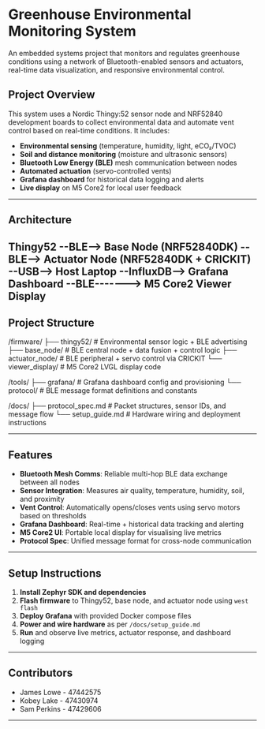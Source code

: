 # Greenhouse Environmental Monitoring System

An embedded systems project that monitors and regulates greenhouse conditions using a network of Bluetooth-enabled sensors and actuators, real-time data visualization, and responsive environmental control.

## Project Overview

This system uses a Nordic Thingy:52 sensor node and NRF52840 development boards to collect environmental data and automate vent control based on real-time conditions. It includes:

- **Environmental sensing** (temperature, humidity, light, eCO₂/TVOC)
- **Soil and distance monitoring** (moisture and ultrasonic sensors)
- **Bluetooth Low Energy (BLE)** mesh communication between nodes
- **Automated actuation** (servo-controlled vents)
- **Grafana dashboard** for historical data logging and alerts
- **Live display** on M5 Core2 for local user feedback

---

## Architecture

  Thingy52 --BLE--> Base Node (NRF52840DK) --BLE--> Actuator Node (NRF52840DK + CRICKIT)
                                           --USB--> Host Laptop --InfluxDB--> Grafana Dashboard
                                                                --BLE-------> M5 Core2 Viewer Display
---
## Project Structure

/firmware/
├── thingy52/ # Environmental sensor logic + BLE advertising
├── base_node/ # BLE central node + data fusion + control logic
├── actuator_node/ # BLE peripheral + servo control via CRICKIT
└── viewer_display/ # M5 Core2 LVGL display code

/tools/
├── grafana/ # Grafana dashboard config and provisioning
└── protocol/ # BLE message format definitions and constants

/docs/
├── protocol_spec.md # Packet structures, sensor IDs, and message flow
└── setup_guide.md # Hardware wiring and deployment instructions

---

## Features

- **Bluetooth Mesh Comms**: Reliable multi-hop BLE data exchange between all nodes
-  **Sensor Integration**: Measures air quality, temperature, humidity, soil, and proximity
-  **Vent Control**: Automatically opens/closes vents using servo motors based on thresholds
-  **Grafana Dashboard**: Real-time + historical data tracking and alerting
-  **M5 Core2 UI**: Portable local display for visualising live metrics
-  **Protocol Spec**: Unified message format for cross-node communication

---

## Setup Instructions

1. **Install Zephyr SDK and dependencies**
2. **Flash firmware** to Thingy52, base node, and actuator node using `west flash`
3. **Deploy Grafana** with provided Docker compose files
4. **Power and wire hardware** as per `/docs/setup_guide.md`
5. **Run** and observe live metrics, actuator response, and dashboard logging

---

## Contributors

- James Lowe - 47442575
- Kobey Lake - 47430974
- Sam Perkins - 47429606

---
